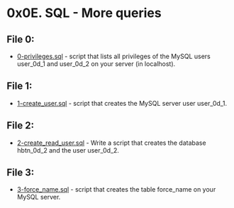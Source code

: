 # 0x0E. SQL - More queries

## File 0:
* [0-privileges.sql](./0-privileges.sql) - script that lists all privileges of the MySQL users user_0d_1 and user_0d_2 on your server (in localhost).

## File 1:
* [1-create_user.sql](./1-create_user.sql) -  script that creates the MySQL server user user_0d_1.

## File 2:
* [2-create_read_user.sql](./2-create_read_user.sql) - Write a script that creates the database hbtn_0d_2 and the user user_0d_2.

## File 3: 
* [3-force_name.sql](./3-force_name.sql) - script that creates the table force_name on your MySQL server.
